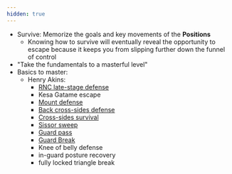 ```yaml
---
hidden: true
---
```

- Survive: Memorize the goals and key movements of the **Positions**
	- Knowing how to survive will eventually reveal the opportunity to escape because it keeps you from slipping further down the funnel of control
- "Take the fundamentals to a masterful level"
- Basics to master:
	- Henry Akins:
		- [RNC late-stage defense](https://youtu.be/nbwdokSuxdg)
		- Kesa Gatame escape
		- [Mount defense](https://youtu.be/a2gD9i0L19I)
		- [Back cross-sides defense](https://youtu.be/hYeSTPJQWog)
		- [Cross-sides survival](https://youtu.be/nmB6cqyad8s)
		- [Sissor sweep](https://youtu.be/HZS42ZedyEg)
		- [Guard pass](https://youtu.be/laZdg1mwRQY)
		- [Guard Break](https://www.youtube.com/watch?v=730WVb-ffgY)
		- Knee of belly defense
		- in-guard posture recovery
		- fully locked triangle break